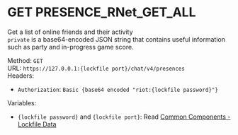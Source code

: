 # GET PRESENCE_RNet_GET_ALL

Get a list of online friends and their activity  
`private` is a base64-encoded JSON string that contains useful information such as party and in-progress game score.  


Method: `GET`  
URL: `https://127.0.0.1:{lockfile port}/chat/v4/presences`  
Headers:
 - `Authorization`: `Basic {base64 encoded "riot:{lockfile password}"}`

Variables:
 - `{lockfile password}` and `{lockfile port}`: Read [Common Components - Lockfile Data](..\common-components.md#lockfile-data)


